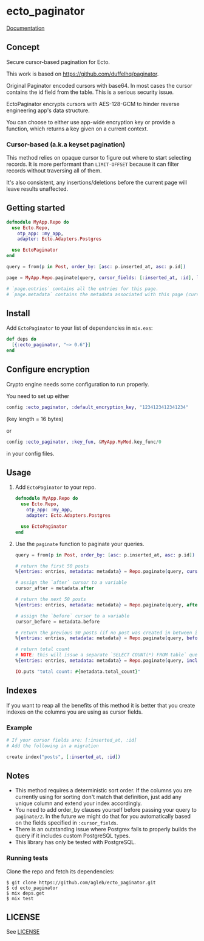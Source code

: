 # ecto_paginator

[Documentation](https://hexdocs.pm/ecto_paginator)

## Concept

Secure cursor-based pagination for Ecto.

This work is based on https://github.com/duffelhq/paginator.

Original Paginator encoded cursors with base64. In most cases the cursor contains the id field from the table. This is a serious security issue.

EctoPaginator encrypts cursors with AES-128-GCM to hinder reverse engineering app's data structure.

You can choose to either use app-wide encryption key or provide a function, which returns a key given on a current context.

### Cursor-based (a.k.a keyset pagination)

This method relies on opaque cursor to figure out where to start selecting records. It is more performant than
`LIMIT-OFFSET` because it can filter records without traversing all of them.

It's also consistent, any insertions/deletions before the current page will leave results unaffected.

## Getting started

```elixir
defmodule MyApp.Repo do
  use Ecto.Repo,
    otp_app: :my_app,
    adapter: Ecto.Adapters.Postgres

  use EctoPaginator
end

query = from(p in Post, order_by: [asc: p.inserted_at, asc: p.id])

page = MyApp.Repo.paginate(query, cursor_fields: [:inserted_at, :id], limit: 50)

# `page.entries` contains all the entries for this page.
# `page.metadata` contains the metadata associated with this page (cursors, limit, total count)
```

## Install

Add `EctoPaginator` to your list of dependencies in `mix.exs`:

```elixir
def deps do
  [{:ecto_paginator, "~> 0.6"}]
end
```

## Configure encryption

Crypto engine needs some configuration to run properly.

You need to set up either

```elixir
config :ecto_paginator, :default_encryption_key, "1234123412341234"
```

(key length = 16 bytes)

or

```elixir
config :ecto_paginator, :key_fun, &MyApp.MyMod.key_func/0
```

in your config files.

## Usage

1. Add `EctoPaginator` to your repo.

   ```elixir
   defmodule MyApp.Repo do
     use Ecto.Repo,
       otp_app: :my_app,
       adapter: Ecto.Adapters.Postgres

     use EctoPaginator
   end
   ```

2. Use the `paginate` function to paginate your queries.

   ```elixir
   query = from(p in Post, order_by: [asc: p.inserted_at, asc: p.id])

   # return the first 50 posts
   %{entries: entries, metadata: metadata} = Repo.paginate(query, cursor_fields: [:inserted_at, :id], limit: 50)

   # assign the `after` cursor to a variable
   cursor_after = metadata.after

   # return the next 50 posts
   %{entries: entries, metadata: metadata} = Repo.paginate(query, after: cursor_after, cursor_fields: [{inserted_at: :asc}, {:id, :asc}], limit: 50)

   # assign the `before` cursor to a variable
   cursor_before = metadata.before

   # return the previous 50 posts (if no post was created in between it should be the same list as in our first call to `paginate`)
   %{entries: entries, metadata: metadata} = Repo.paginate(query, before: cursor_before, cursor_fields: [:inserted_at, :id], limit: 50)

   # return total count
   # NOTE: this will issue a separate `SELECT COUNT(*) FROM table` query to the database.
   %{entries: entries, metadata: metadata} = Repo.paginate(query, include_total_count: true, cursor_fields: [:inserted_at, :id], limit: 50)

   IO.puts "total count: #{metadata.total_count}"
   ```

## Indexes

If you want to reap all the benefits of this method it is better that you create indexes on the columns you are using as
cursor fields.

### Example

```elixir
# If your cursor fields are: [:inserted_at, :id]
# Add the following in a migration

create index("posts", [:inserted_at, :id])
```

## Notes

- This method requires a deterministic sort order. If the columns you are currently using for sorting don't match that
  definition, just add any unique column and extend your index accordingly.
- You need to add order_by clauses yourself before passing your query to `paginate/2`. In the future we might do that
  for you automatically based on the fields specified in `:cursor_fields`.
- There is an outstanding issue where Postgrex fails to properly builds the query if it includes custom PostgreSQL types.
- This library has only be tested with PostgreSQL.

### Running tests

Clone the repo and fetch its dependencies:

```
$ git clone https://github.com/agleb/ecto_paginator.git
$ cd ecto_paginator
$ mix deps.get
$ mix test
```

## LICENSE

See [LICENSE](https://github.com/agleb/ecto_paginator/blob/master/LICENSE.txt)
